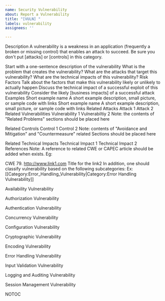 ```yaml
---
name: Security Vulnerability
about: Report a Vulnerability
title: "[VULN] "
labels: vulnerability
assignees: ''

---
```


Description
A vulnerability is a weakness in an application (frequently a broken or missing control) that enables an attack to succeed. Be sure you don't put [attacks] or [controls] in this category.

Start with a one-sentence description of the vulnerability
What is the problem that creates the vulnerability?
What are the attacks that target this vulnerability?
What are the technical impacts of this vulnerability?
Risk Factors
Talk about the factors that make this vulnerability likely or unlikely to actually happen
Discuss the technical impact of a successful exploit of this vulnerability
Consider the likely [business impacts] of a successful attack
Examples
Short example name
A short example description, small picture, or sample code with links
Short example name
A short example description, small picture, or sample code with links
Related Attacks
Attack 1
Attack 2
Related Vulnerabilities
Vulnerability 1
Vulnerabiltiy 2
Note: the contents of "Related Problems" sections should be placed here

Related Controls
Control 1
Control 2
Note: contents of "Avoidance and Mitigation" and "Countermeasure" related Sections should be placed here

Related Technical Impacts
Technical Impact 1
Technical Impact 2
References
Note: A reference to related CWE or CAPEC article should be added when exists. Eg:

CWE 79.
http://www.link1.com
Title for the link2
In addition, one should classify vulnerability based on the following subcategories: Ex:[[Category:Error_Handling_Vulnerability|Category:Error Handling Vulnerability]]

Availability Vulnerability

Authorization Vulnerability

Authentication Vulnerability

Concurrency Vulnerability

Configuration Vulnerability

Cryptographic Vulnerability

Encoding Vulnerability

Error Handling Vulnerability

Input Validation Vulnerability

Logging and Auditing Vulnerability

Session Management Vulnerability

NOTOC
